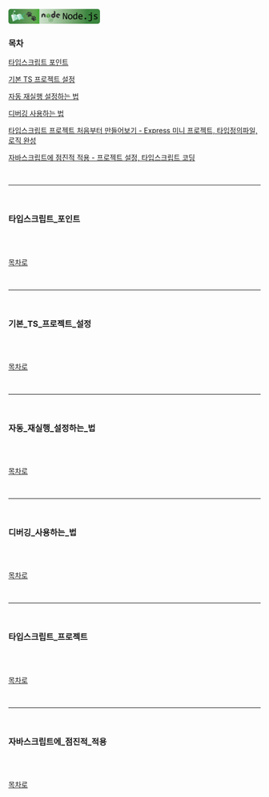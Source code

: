 <br />
<a href="https://github.com/seol-yu/TIL/tree/master/NodeJS/노드_백엔드">
  <img src="https://github.com/seol-yu/TIL/raw/master/images/nodejs-badge-logo.png?raw=true" height="30" style="max-width: 100%;">
</a>
<br />

### 목차

[타입스크립트 포인트](#타입스크립트_포인트)

[기본 TS 프로젝트 설정](#기본_TS_프로젝트_설정)

[자동 재실행 설정하는 법](#자동_재실행_설정하는_법)

[디버깅 사용하는 법](#디버깅_사용하는_법)

[타입스크립트 프로젝트 처음부터 만들어보기 - Express 미니 프로젝트, 타입정의파일, 로직 완성](#타입스크립트_프로젝트)

[자바스크립트에 점진적 적용 - 프로젝트 설정, 타입스크립트 코딩](#자바스크립트에_점진적_적용)

<br />

---

<br />

### 타입스크립트_포인트

<br />



<br />

[목차로](#목차)

<br />

---

<br />

### 기본_TS_프로젝트_설정

<br />



<br />

[목차로](#목차)

<br />

---

<br />

### 자동_재실행_설정하는_법

<br />



<br />

[목차로](#목차)

<br />

---

<br />

### 디버깅_사용하는_법

<br />



<br />

[목차로](#목차)

<br />

---

<br />

### 타입스크립트_프로젝트

<br />



<br />

[목차로](#목차)

<br />

---

<br />

### 자바스크립트에_점진적_적용

<br />



<br />

[목차로](#목차)

<br />
